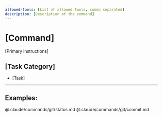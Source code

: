 ```yaml
---
allowed-tools: [List of allowed tools, comma separated]
description: [Description of the command]
---
```


# [Command]

[Primary instructions]

## [Task Category]
- [Task]

---

## Examples:

@.claude/commands/git/status.md
@.claude/commands/git/commit.md
